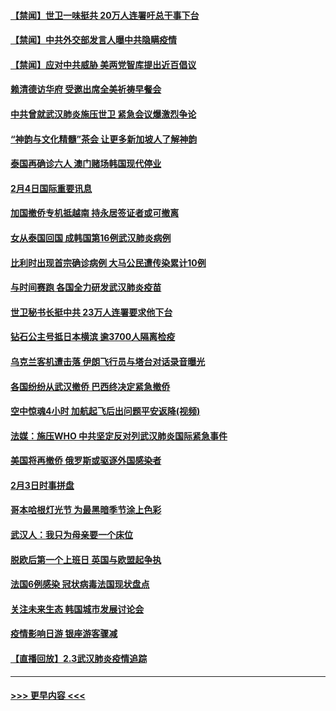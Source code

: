 #### [【禁闻】世卫一味挺共 20万人连署吁总干事下台](../pages/prog202/a102769445.md?t=02050855) 
#### [【禁闻】中共外交部发言人曝中共隐瞒疫情](../pages/prog202/a102769400.md?t=02050855) 
#### [【禁闻】应对中共威胁 美两党智库提出近百倡议](../pages/prog202/a102769357.md?t=02050855) 
#### [赖清德访华府  受邀出席全美祈祷早餐会](../pages/prog202/a102769350.md?t=02050855) 
#### [中共曾就武汉肺炎施压世卫 紧急会议爆激烈争论](../pages/prog202/a102769312.md?t=02050855) 
#### [“神韵与文化精髓”茶会 让更多新加坡人了解神韵](../pages/prog202/a102769286.md?t=02050855) 
#### [泰国再确诊六人 澳门赌场韩国现代停业](../pages/prog202/a102769239.md?t=02050855) 
#### [2月4日国际重要讯息](../pages/prog202/a102768884.md?t=02050855) 
#### [加国撤侨专机抵越南 持永居签证者或可撤离](../pages/prog202/a102768877.md?t=02050855) 
#### [女从泰国回国 成韩国第16例武汉肺炎病例](../pages/prog202/a102768669.md?t=02050855) 
#### [比利时出现首宗确诊病例 大马公民遭传染累计10例](../pages/prog202/a102768824.md?t=02050855) 
#### [与时间赛跑 各国全力研发武汉肺炎疫苗](../pages/prog202/a102768738.md?t=02050855) 
#### [世卫秘书长挺中共 23万人连署要求他下台](../pages/prog202/a102768717.md?t=02050855) 
#### [钻石公主号抵日本横滨 逾3700人隔离检疫](../pages/prog202/a102768714.md?t=02050855) 
#### [乌克兰客机遭击落 伊朗飞行员与塔台对话录音曝光](../pages/prog202/a102768645.md?t=02050855) 
#### [各国纷纷从武汉撤侨 巴西终决定紧急撤侨](../pages/prog202/a102768630.md?t=02050855) 
#### [空中惊魂4小时 加航起飞后出问题平安返降(视频)](../pages/prog202/a102768601.md?t=02050855) 
#### [法媒：施压WHO 中共坚定反对列武汉肺炎国际紧急事件](../pages/prog202/a102768584.md?t=02050855) 
#### [美国将再撤侨 俄罗斯或驱逐外国感染者](../pages/prog202/a102768247.md?t=02050855) 
#### [2月3日时事拼盘](../pages/prog202/a102768402.md?t=02050855) 
#### [哥本哈根灯光节 为最黑暗季节涂上色彩](../pages/prog202/a102768369.md?t=02050855) 
#### [武汉人：我只为母亲要一个床位](../pages/prog202/a102768250.md?t=02050855) 
#### [脱欧后第一个上班日 英国与欧盟起争执](../pages/prog202/a102768252.md?t=02050855) 
#### [法国6例感染 冠状病毒法国现状盘点](../pages/prog202/a102768157.md?t=02050855) 
#### [关注未来生态 韩国城市发展讨论会](../pages/prog202/a102768153.md?t=02050855) 
#### [疫情影响日游 银座游客骤减](../pages/prog202/a102768160.md?t=02050855) 
#### [【直播回放】2.3武汉肺炎疫情追踪](../pages/prog202/a102768128.md?t=02050855) 

----
#### [ >>> 更早内容 <<< ](../indexes/prog202-earlier.md)
